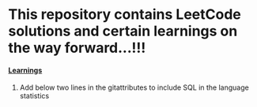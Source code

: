 
# This repository contains LeetCode solutions and certain learnings on the way forward...!!!


#### <u>Learnings</u>
1. Add below two lines in the gitattributes to include SQL in the language statistics
